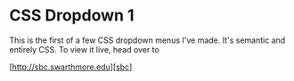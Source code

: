 CSS Dropdown 1
========================

This is the first of a few CSS dropdown menus I've made. It's semantic and entirely CSS. To view it live, head over to

[http://sbc.swarthmore.edu][sbc]

[sbc]: http://sbc.swarthmore.edu/  "Student Groups of Swarthmore College"
